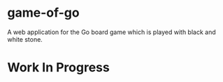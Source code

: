 # game-of-go

A web application for the Go board game which is played with black and white stone.


<h1>Work In Progress<h1>
